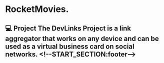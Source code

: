 # RocketMovies.
## 💻 Project  The DevLinks Project is a link aggregator that works on any device and can be used as a virtual business card on social networks.  &lt;!--START_SECTION:footer-->
